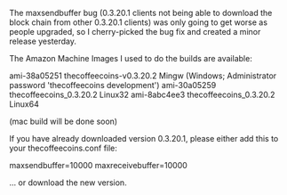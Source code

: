 The maxsendbuffer bug (0.3.20.1 clients not being able to download the block chain from other 0.3.20.1 clients) was only going to get
worse as people upgraded, so I cherry-picked the bug fix and created a minor release yesterday.

The Amazon Machine Images I used to do the builds are available:

  ami-38a05251   thecoffeecoins-v0.3.20.2 Mingw    (Windows; Administrator password 'thecoffeecoins development')
  ami-30a05259   thecoffeecoins_0.3.20.2 Linux32
  ami-8abc4ee3   thecoffeecoins_0.3.20.2 Linux64

(mac build will be done soon)

If you have already downloaded version 0.3.20.1, please either add this to your thecoffeecoins.conf file:

  maxsendbuffer=10000
  maxreceivebuffer=10000

... or download the new version.
